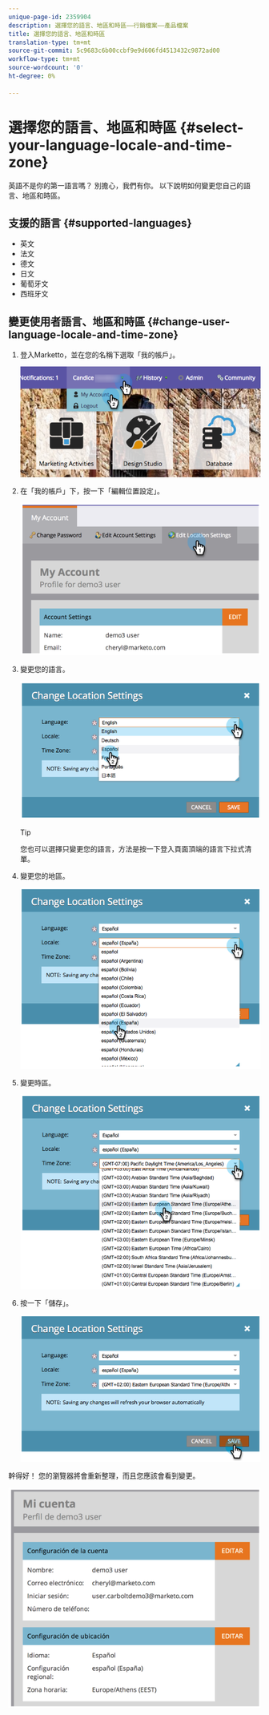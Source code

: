 ```yaml
---
unique-page-id: 2359904
description: 選擇您的語言、地區和時區——行銷檔案——產品檔案
title: 選擇您的語言、地區和時區
translation-type: tm+mt
source-git-commit: 5c9683c6b00ccbf9e9d606fd4513432c9872ad00
workflow-type: tm+mt
source-wordcount: '0'
ht-degree: 0%

---
```



# 選擇您的語言、地區和時區 {#select-your-language-locale-and-time-zone}

英語不是你的第一語言嗎？ 別擔心，我們有你。 以下說明如何變更您自己的語言、地區和時區。

## 支援的語言 {#supported-languages}

* 英文
* 法文
* 德文
* 日文
* 葡萄牙文
* 西班牙文

## 變更使用者語言、地區和時區 {#change-user-language-locale-and-time-zone}

1. 登入Marketto，並在您的名稱下選取「我的帳戶」。

   ![](assets/myaccount.png)

1. 在「我的帳戶」下，按一下「編輯位置設定」。

   ![](assets/image2014-9-9-11-3a9-3a47.png)

1. 變更您的語言。

   ![](assets/image2014-9-9-11-3a10-3a4.png)

   >[!TIP]
   >
   >您也可以選擇只變更您的語言，方法是按一下登入頁面頂端的語言下拉式清單。

1. 變更您的地區。

   ![](assets/image2014-9-9-11-3a10-3a29.png)

1. 變更時區。

   ![](assets/image2014-9-9-11-3a10-3a56.png)

1. 按一下「儲存」。

   ![](assets/image2014-9-9-11-3a11-3a18.png)

幹得好！ 您的瀏覽器將會重新整理，而且您應該會看到變更。

![](assets/image2014-9-9-11-3a12-3a2.png)
